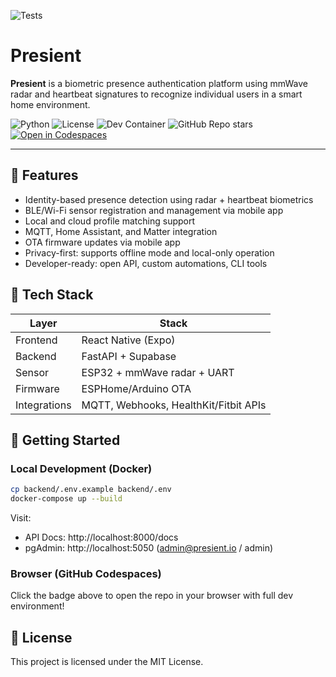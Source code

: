 ![Tests](https://github.com/willynikes2/presient/actions/workflows/test.yml/badge.svg)

# Presient

**Presient** is a biometric presence authentication platform using mmWave radar and heartbeat signatures to recognize individual users in a smart home environment.

![Python](https://img.shields.io/badge/python-3.11-blue.svg)
![License](https://img.shields.io/badge/license-MIT-green.svg)
![Dev Container](https://img.shields.io/badge/devcontainer-ready-blue)
![GitHub Repo stars](https://img.shields.io/github/stars/YOUR_USERNAME/presient?style=social)
[![Open in Codespaces](https://github.com/codespaces/badge.svg)](https://github.com/codespaces/new?template_repository=YOUR_USERNAME/presient)

---

## 🌟 Features

- Identity-based presence detection using radar + heartbeat biometrics
- BLE/Wi-Fi sensor registration and management via mobile app
- Local and cloud profile matching support
- MQTT, Home Assistant, and Matter integration
- OTA firmware updates via mobile app
- Privacy-first: supports offline mode and local-only operation
- Developer-ready: open API, custom automations, CLI tools

## 🔧 Tech Stack

| Layer        | Stack                                   |
|--------------|------------------------------------------|
| Frontend     | React Native (Expo)                     |
| Backend      | FastAPI + Supabase                      |
| Sensor       | ESP32 + mmWave radar + UART             |
| Firmware     | ESPHome/Arduino OTA                     |
| Integrations | MQTT, Webhooks, HealthKit/Fitbit APIs   |

## 🚀 Getting Started

### Local Development (Docker)

```bash
cp backend/.env.example backend/.env
docker-compose up --build
```

Visit:
- API Docs: http://localhost:8000/docs
- pgAdmin: http://localhost:5050 (admin@presient.io / admin)

### Browser (GitHub Codespaces)

Click the badge above to open the repo in your browser with full dev environment!

## 📄 License

This project is licensed under the MIT License.
